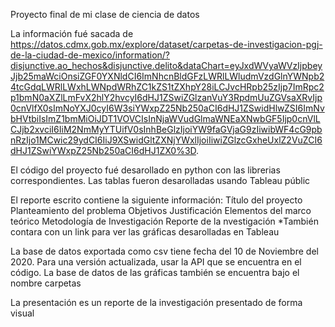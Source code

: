 Proyecto final de mi clase de ciencia de datos

La información fué sacada de https://datos.cdmx.gob.mx/explore/dataset/carpetas-de-investigacion-pgj-de-la-ciudad-de-mexico/information/?disjunctive.ao_hechos&disjunctive.delito&dataChart=eyJxdWVyaWVzIjpbeyJjb25maWciOnsiZGF0YXNldCI6ImNhcnBldGFzLWRlLWludmVzdGlnYWNpb24tcGdqLWRlLWxhLWNpdWRhZC1kZS1tZXhpY28iLCJvcHRpb25zIjp7ImRpc2p1bmN0aXZlLmFvX2hlY2hvcyI6dHJ1ZSwiZGlzanVuY3RpdmUuZGVsaXRvIjp0cnVlfX0sImNoYXJ0cyI6W3siYWxpZ25Nb250aCI6dHJ1ZSwidHlwZSI6ImNvbHVtbiIsImZ1bmMiOiJDT1VOVCIsInNjaWVudGlmaWNEaXNwbGF5Ijp0cnVlLCJjb2xvciI6IiM2NmMyYTUifV0sInhBeGlzIjoiYW9faGVjaG9zIiwibWF4cG9pbnRzIjo1MCwic29ydCI6IiJ9XSwidGltZXNjYWxlIjoiIiwiZGlzcGxheUxlZ2VuZCI6dHJ1ZSwiYWxpZ25Nb250aCI6dHJ1ZX0%3D.

El código del proyecto fué desarollado en python con las librerias correspondientes.
Las tablas fueron desarolladas usando Tableau públic

El reporte escrito contiene la siguiente información: 
Título del proyecto
Planteamiento del problema
Objetivos
Justificación
Elementos del marco teórico
Metodología de Investigación
Reporte de la nvestigación
*También contara con un link para ver las gráficas desarolladas en Tableau

La base de datos exportada como csv tiene fecha del 10 de Noviembre del 2020. Para una versión actualizada, usar la API que se encuentra en el código. 
La base de datos de las gráficas también se encuentra bajo el nombre carpetas

La presentación es un reporte de la investigación presentado de forma visual

